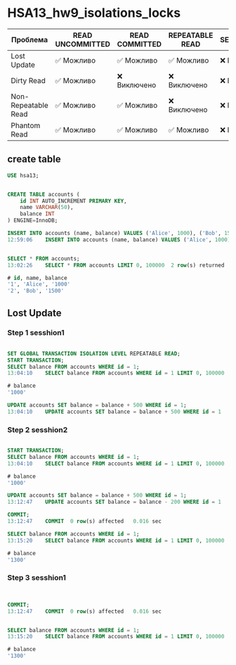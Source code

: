 # HSA13_hw9_isolations_locks


| Проблема              | READ UNCOMMITTED | READ COMMITTED | REPEATABLE READ | SERIALIZABLE |
|----------------------|-----------------|----------------|----------------|--------------|
| Lost Update          | ✅ Можливо       | ✅ Можливо      | ✅ Можливо      | ❌ Виключено  |
| Dirty Read           | ✅ Можливо       | ❌ Виключено    | ❌ Виключено    | ❌ Виключено  |
| Non-Repeatable Read  | ✅ Можливо       | ✅ Можливо      | ❌ Виключено    | ❌ Виключено  |
| Phantom Read         | ✅ Можливо       | ✅ Можливо      | ✅ Можливо      | ❌ Виключено  |

## create table

```SQL
USE hsa13;


CREATE TABLE accounts (
    id INT AUTO_INCREMENT PRIMARY KEY,
    name VARCHAR(50),
    balance INT
) ENGINE=InnoDB;

INSERT INTO accounts (name, balance) VALUES ('Alice', 1000), ('Bob', 1500);
12:59:06	INSERT INTO accounts (name, balance) VALUES ('Alice', 1000), ('Bob', 1500)	2 row(s) affected Records: 2  Duplicates: 0  Warnings: 0	0.016 sec
```
```SQL

SELECT * FROM accounts;
13:02:26	SELECT * FROM accounts LIMIT 0, 100000	2 row(s) returned	0.000 sec / 0.000 sec

# id, name, balance
'1', 'Alice', '1000'
'2', 'Bob', '1500'

```

## Lost Update 

### Step 1 sesshion1 

```SQL

SET GLOBAL TRANSACTION ISOLATION LEVEL REPEATABLE READ;
START TRANSACTION;
SELECT balance FROM accounts WHERE id = 1;
13:04:10	SELECT balance FROM accounts WHERE id = 1 LIMIT 0, 100000	1 row(s) returned	0.000 sec / 0.000 sec

# balance
'1000'

UPDATE accounts SET balance = balance + 500 WHERE id = 1;
13:04:10	UPDATE accounts SET balance = balance + 500 WHERE id = 1	1 row(s) affected Rows matched: 1  Changed: 1  Warnings: 0	0.000 sec


```


### Step 2 sesshion2 

```SQL

START TRANSACTION;
SELECT balance FROM accounts WHERE id = 1;
13:04:10	SELECT balance FROM accounts WHERE id = 1 LIMIT 0, 100000	1 row(s) returned	0.000 sec / 0.000 sec

# balance
'1000'

UPDATE accounts SET balance = balance + 500 WHERE id = 1;
13:12:47	UPDATE accounts SET balance = balance - 200 WHERE id = 1	1 row(s) affected Rows matched: 1  Changed: 1  Warnings: 0	0.000 sec

COMMIT;
13:12:47	COMMIT	0 row(s) affected	0.016 sec

SELECT balance FROM accounts WHERE id = 1;
13:15:20	SELECT balance FROM accounts WHERE id = 1 LIMIT 0, 100000	1 row(s) returned	0.000 sec / 0.000 sec

# balance
'1300'


```

### Step 3 sesshion1 

```SQL


COMMIT;
13:12:47	COMMIT	0 row(s) affected	0.016 sec


SELECT balance FROM accounts WHERE id = 1;
13:15:20	SELECT balance FROM accounts WHERE id = 1 LIMIT 0, 100000	1 row(s) returned	0.000 sec / 0.000 sec

# balance
'1300'


```

